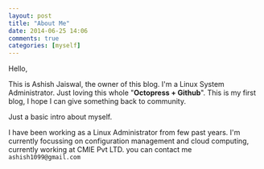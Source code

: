 ```yaml
---
layout: post
title: "About Me"
date: 2014-06-25 14:06
comments: true
categories: [myself]
---
```

Hello, 

This is Ashish Jaiswal, the owner of this blog. I'm a Linux System Administrator. Just loving this whole "**Octopress + Github**". This is my first blog, I hope I can give something back to community. 

Just a basic intro about myself.

I have been working as a Linux Administrator from few past years. I'm currently focussing on configuration management and cloud computing, currently working at CMIE Pvt LTD.
you can contact me `ashish1099@gmail.com`
